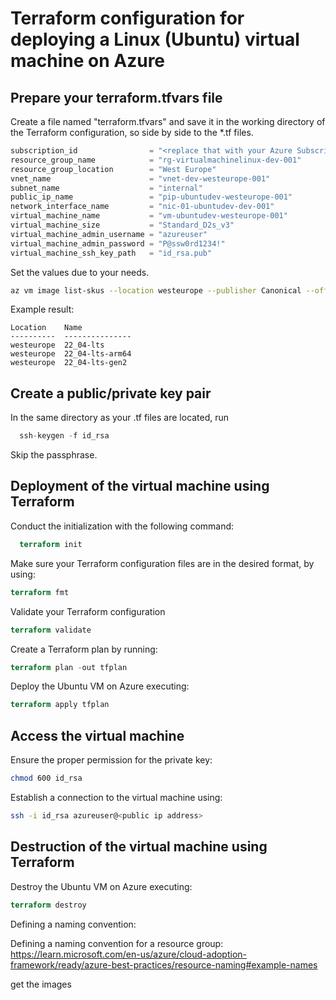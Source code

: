# Terraform configuration for deploying a Linux (Ubuntu) virtual machine on Azure

## Prepare your terraform.tfvars file

Create a file named "terraform.tfvars" and save it in the working directory of the Terraform configuration, so side by side to the *.tf files.

``` terraform
subscription_id                = "<replace that with your Azure Subscription ID>"
resource_group_name            = "rg-virtualmachinelinux-dev-001"
resource_group_location        = "West Europe"
vnet_name                      = "vnet-dev-westeurope-001"
subnet_name                    = "internal"
public_ip_name                 = "pip-ubuntudev-westeurope-001"
network_interface_name         = "nic-01-ubuntudev-dev-001"
virtual_machine_name           = "vm-ubuntudev-westeurope-001"
virtual_machine_size           = "Standard_D2s_v3"
virtual_machine_admin_username = "azureuser"
virtual_machine_admin_password = "P@ssw0rd1234!"
virtual_machine_ssh_key_path   = "id_rsa.pub"
```

Set the values due to your needs.

``` bash
az vm image list-skus --location westeurope --publisher Canonical --offer 0001-com-ubuntu-server-jammy --output table
```

Example result:

```
Location    Name
----------  ---------------
westeurope  22_04-lts
westeurope  22_04-lts-arm64
westeurope  22_04-lts-gen2
```

## Create a public/private key pair

In the same directory as your .tf files are located, run

``` terraform
  ssh-keygen -f id_rsa
```

Skip the passphrase.

## Deployment of the virtual machine using Terraform

Conduct the initialization with the following command:

``` terraform
  terraform init
```
Make sure your Terraform configuration files are in the desired format, by using:

``` terraform
terraform fmt
```

Validate your Terraform configuration

``` terraform
terraform validate
```

Create a Terraform plan by running:

``` terraform
terraform plan -out tfplan
```

Deploy the Ubuntu VM on Azure executing:

``` terraform
terraform apply tfplan
```

## Access the virtual machine

Ensure the proper permission for the private key:

``` bash
chmod 600 id_rsa
```

Establish a connection to the virtual machine using:

``` bash
ssh -i id_rsa azureuser@<public ip address>
```

## Destruction of the virtual machine using Terraform

Destroy the Ubuntu VM on Azure executing:

``` terraform
terraform destroy
```

Defining a naming convention:

Defining a naming convention for a resource group:
https://learn.microsoft.com/en-us/azure/cloud-adoption-framework/ready/azure-best-practices/resource-naming#example-names


get the images

